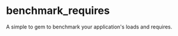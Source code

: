 benchmark_requires
==================

A simple to gem to benchmark your application's loads and requires.
